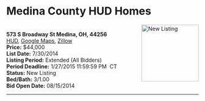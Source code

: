 # Medina County HUD Homes

[<img alt="New Listing" src="https://www.hudhomestore.com/pages/ImageShow.aspx?Case=412-568620" align="right" style="height:150px;">](http://www.hudhomestore.com/Listing/PropertyDetails.aspx?caseNumber=412-568620)  
**573 S Broadway St Medina, OH, 44256**  
[HUD](http://www.hudhomestore.com/Listing/PropertyDetails.aspx?caseNumber=412-568620), [Google Maps](http://maps.google.com/maps?q=573+S+Broadway+St+Medina%2C+OH%2C+44256), [Zillow](http://www.zillow.com/homes/573+S+Broadway+St+Medina%2C+OH%2C+44256/)  
**Price:** $44,000  
**List Date:** 7/30/2014  
**Listing Period:** Extended (All Bidders)  
**Period Deadline:** 1/27/2015 11:59:59 PM  CT  
**Status:** New Listing  
**Bed/Bath:** 3/1.00  
**Bid Open Date:** 08/15/2014

***


